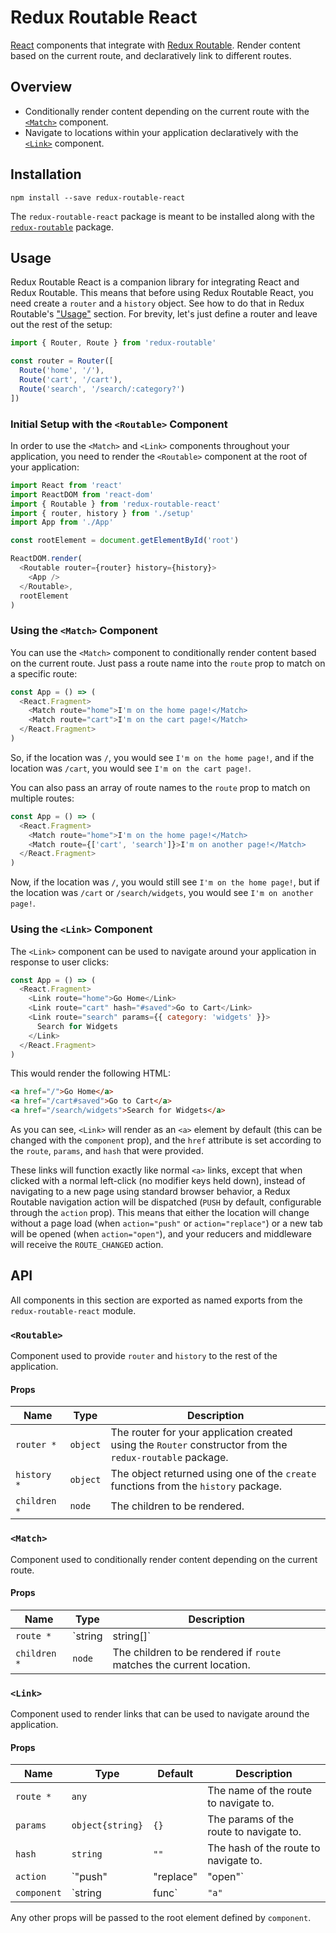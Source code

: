 # Redux Routable React

[React](https://reactjs.org/) components that integrate with [Redux
Routable](https://www.npmjs.com/package/redux-routable). Render content based on
the current route, and declaratively link to different routes.

## Overview

- Conditionally render content depending on the current route with the
  [`<Match>`](#match) component.
- Navigate to locations within your application declaratively with the
  [`<Link>`](#link) component.

## Installation

```shell
npm install --save redux-routable-react
```

The `redux-routable-react` package is meant to be installed along with the
[`redux-routable`](https://www.npmjs.com/package/redux-routable#installation)
package.

## Usage

Redux Routable React is a companion library for integrating React and Redux
Routable. This means that before using Redux Routable React, you need create a
`router` and a `history` object. See how to do that in Redux Routable's
["Usage"](https://www.npmjs.com/package/redux-routable#usage) section. For
brevity, let's just define a router and leave out the rest of the setup:

```javascript
import { Router, Route } from 'redux-routable'

const router = Router([
  Route('home', '/'),
  Route('cart', '/cart'),
  Route('search', '/search/:category?')
])
```

### Initial Setup with the `<Routable>` Component

In order to use the `<Match>` and `<Link>` components throughout your
application, you need to render the `<Routable>` component at the root of your
application:

```javascript
import React from 'react'
import ReactDOM from 'react-dom'
import { Routable } from 'redux-routable-react'
import { router, history } from './setup'
import App from './App'

const rootElement = document.getElementById('root')

ReactDOM.render(
  <Routable router={router} history={history}>
    <App />
  </Routable>,
  rootElement
)
```

### Using the `<Match>` Component

You can use the `<Match>` component to conditionally render content based on the
current route. Just pass a route name into the `route` prop to match on a
specific route:

```javascript
const App = () => (
  <React.Fragment>
    <Match route="home">I'm on the home page!</Match>
    <Match route="cart">I'm on the cart page!</Match>
  </React.Fragment>
)
```

So, if the location was `/`, you would see `I'm on the home page!`, and if the
location was `/cart`, you would see `I'm on the cart page!`.

You can also pass an array of route names to the `route` prop to match on
multiple routes:

```javascript
const App = () => (
  <React.Fragment>
    <Match route="home">I'm on the home page!</Match>
    <Match route={['cart', 'search']}>I'm on another page!</Match>
  </React.Fragment>
)
```

Now, if the location was `/`, you would still see `I'm on the home page!`, but
if the location was `/cart` or `/search/widgets`, you would see `I'm on another
page!`.

### Using the `<Link>` Component

The `<Link>` component can be used to navigate around your application in
response to user clicks:

```javascript
const App = () => (
  <React.Fragment>
    <Link route="home">Go Home</Link>
    <Link route="cart" hash="#saved">Go to Cart</Link>
    <Link route="search" params={{ category: 'widgets' }}>
      Search for Widgets
    </Link>
  </React.Fragment>
)
```

This would render the following HTML:

```html
<a href="/">Go Home</a>
<a href="/cart#saved">Go to Cart</a>
<a href="/search/widgets">Search for Widgets</a>
```

As you can see, `<Link>` will render as an `<a>` element by default (this can be
changed with the `component` prop), and the `href` attribute is set according to
the `route`, `params`, and `hash` that were provided.

These links will function exactly like normal `<a>` links, except that when
clicked with a normal left-click (no modifier keys held down), instead of
navigating to a new page using standard browser behavior, a Redux Routable
navigation action will be dispatched (`PUSH` by default, configurable through
the `action` prop). This means that either the location will change without a
page load (when `action="push"` or `action="replace"`) or a new tab will be
opened (when `action="open"`), and your reducers and middleware will receive the
`ROUTE_CHANGED` action.

## API

All components in this section are exported as named exports from the
`redux-routable-react` module.

### `<Routable>`

Component used to provide `router` and `history` to the rest of the application.

#### Props

| Name         | Type     | Description                                                                                               |
| ------------ | -------- | --------------------------------------------------------------------------------------------------------- |
| `router *`   | `object` | The router for your application created using the `Router` constructor from the `redux-routable` package. |
| `history *`  | `object` | The object returned using one of the `create` functions from the `history` package.                       |
| `children *` | `node`   | The children to be rendered.                                                                              |

### `<Match>`

Component used to conditionally render content depending on the current route.

#### Props

| Name         | Type                | Description                                                          |
| ------------ | ------------------- | -------------------------------------------------------------------- |
| `route *`    | `string | string[]` | A route name or names to match against the current location.         |
| `children *` | `node`              | The children to be rendered if `route` matches the current location. |

### `<Link>`

Component used to render links that can be used to navigate around the
application.

#### Props

| Name        | Type                          | Default  | Description                                                                   |
| ----------- | ----------------------------- | -------- | ----------------------------------------------------------------------------- |
| `route *`   | `any`                         |          | The name of the route to navigate to.                                         |
| `params`    | `object{string}`              | `{}`     | The params of the route to navigate to.                                       |
| `hash`      | `string`                      | `""`     | The hash of the route to navigate to.                                         |
| `action`    | `"push" | "replace" | "open"` | `"push"` | Indicates which Redux Routable action to dispatch when the `Link` is clicked. |
| `component` | `string | func`               | `"a"`    | The React component to render for the `Link`.                                 |

Any other props will be passed to the root element defined by `component`.
